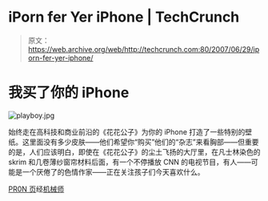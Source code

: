 # iPorn fer Yer iPhone | TechCrunch

> 原文：<https://web.archive.org/web/http://techcrunch.com:80/2007/06/29/iporn-fer-yer-iphone/>

# 我买了你的 iPhone

![playboy.jpg](img/598a99508d8af714fa7f92ca73918331.png)

始终走在高科技和商业前沿的《花花公子》为你的 iPhone 打造了一些特别的壁纸。这里面没有多少皮肤——他们希望你“购买”他们的“杂志”来看胸部——但重要的是，人们应该明白，即使在《花花公子》的尘土飞扬的大厅里，在凡士林染色的 skrim 和几卷薄纱窗帘材料后面，有一个不停播放 CNN 的电视节目，有人——可能是一个厌倦了的色情作家——正在关注孩子们今天喜欢什么。

[PR0N 页](https://web.archive.org/web/20130628203720/http://www.playboy.com/style/features/iplayboy/iplayboy-wallpaper.html)经[机械师](https://web.archive.org/web/20130628203720/http://machinist.salon.com/blog/2007/06/28/iplayboy/index.html)